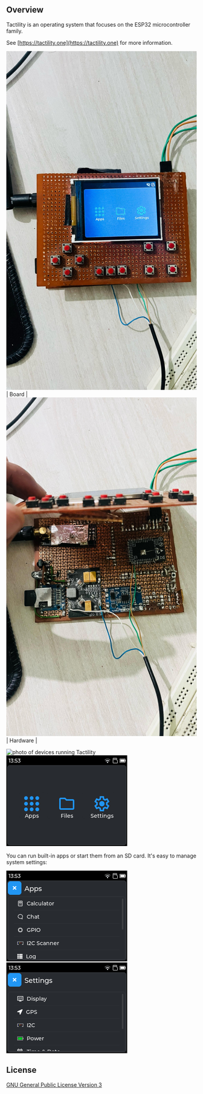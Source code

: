 ## Overview

Tactility is an operating system that focuses on the ESP32 microcontroller family.

See [https://tactility.one](https://tactility.one) for more information.


![Board](https://github.com/DRIFTYY777/Tactility-Zero/blob/main/Boards/ESP32S3-ZERO/Images/Board.jpg) | Board |
![BoardInternals](https://github.com/DRIFTYY777/Tactility-Zero/blob/main/Boards/ESP32S3-ZERO/Images/BoardInternals.jpg)   | Hardware |


![photo of devices running Tactility](Documentation/pics/tactility-devices.webp)&nbsp;&nbsp;![screenshot of launcher app](Documentation/pics/screenshot-Launcher.png)

You can run built-in apps or start them from an SD card. It's easy to manage system settings:

![screenshot off app list app](Documentation/pics/screenshot-AppList.png)&nbsp;&nbsp;![screenshot of settings app](Documentation/pics/screenshot-Settings.png)

## License

[GNU General Public License Version 3](LICENSE.md)
